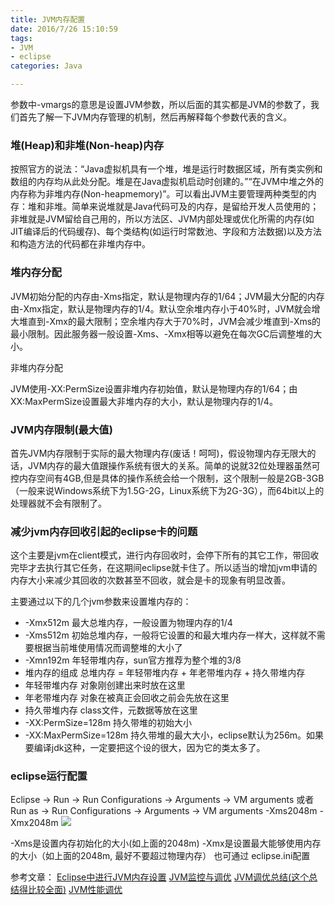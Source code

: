 ```yaml
---
title: JVM内存配置
date: 2016/7/26 15:10:59 
tags: 
- JVM 
- eclipse
categories: Java

---
```


参数中-vmargs的意思是设置JVM参数，所以后面的其实都是JVM的参数了，我们首先了解一下JVM内存管理的机制，然后再解释每个参数代表的含义。

### 堆(Heap)和非堆(Non-heap)内存

按照官方的说法：“Java虚拟机具有一个堆，堆是运行时数据区域，所有类实例和数组的内存均从此处分配。堆是在Java虚拟机启动时创建的。”“在JVM中堆之外的内存称为非堆内存(Non-heapmemory)”。可以看出JVM主要管理两种类型的内存：堆和非堆。简单来说堆就是Java代码可及的内存，是留给开发人员使用的；非堆就是JVM留给自己用的，所以方法区、JVM内部处理或优化所需的内存(如JIT编译后的代码缓存)、每个类结构(如运行时常数池、字段和方法数据)以及方法和构造方法的代码都在非堆内存中。

### 堆内存分配

JVM初始分配的内存由-Xms指定，默认是物理内存的1/64；JVM最大分配的内存由-Xmx指定，默认是物理内存的1/4。默认空余堆内存小于40%时，JVM就会增大堆直到-Xmx的最大限制；空余堆内存大于70%时，JVM会减少堆直到-Xms的最小限制。因此服务器一般设置-Xms、-Xmx相等以避免在每次GC后调整堆的大小。

非堆内存分配

JVM使用-XX:PermSize设置非堆内存初始值，默认是物理内存的1/64；由XX:MaxPermSize设置最大非堆内存的大小，默认是物理内存的1/4。

### JVM内存限制(最大值)

首先JVM内存限制于实际的最大物理内存(废话！呵呵)，假设物理内存无限大的话，JVM内存的最大值跟操作系统有很大的关系。简单的说就32位处理器虽然可控内存空间有4GB,但是具体的操作系统会给一个限制，这个限制一般是2GB-3GB（一般来说Windows系统下为1.5G-2G，Linux系统下为2G-3G），而64bit以上的处理器就不会有限制了。

### 减少jvm内存回收引起的eclipse卡的问题 

这个主要是jvm在client模式，进行内存回收时，会停下所有的其它工作，带回收完毕才去执行其它任务，在这期间eclipse就卡住了。所以适当的增加jvm申请的内存大小来减少其回收的次数甚至不回收，就会是卡的现象有明显改善。 

主要通过以下的几个jvm参数来设置堆内存的： 
- -Xmx512m	最大总堆内存，一般设置为物理内存的1/4
- -Xms512m	初始总堆内存，一般将它设置的和最大堆内存一样大，这样就不需要根据当前堆使用情况而调整堆的大小了
- -Xmn192m	年轻带堆内存，sun官方推荐为整个堆的3/8
- 堆内存的组成	总堆内存 = 年轻带堆内存 + 年老带堆内存 + 持久带堆内存
- 年轻带堆内存	对象刚创建出来时放在这里
- 年老带堆内存	对象在被真正会回收之前会先放在这里
- 持久带堆内存	class文件，元数据等放在这里
- -XX:PermSize=128m	持久带堆的初始大小
- -XX:MaxPermSize=128m	持久带堆的最大大小，eclipse默认为256m。如果要编译jdk这种，一定要把这个设的很大，因为它的类太多了。

### eclipse运行配置

Eclipse -> Run -> Run Configurations -> Arguments -> VM arguments
或者 Run as -> Run Configurations -> Arguments -> VM arguments
 -Xms2048m -Xmx2048m 
![](http://i.imgur.com/O2JUIKO.png)

-Xms是设置内存初始化的大小(如上面的2048m)
-Xmx是设置最大能够使用内存的大小（如上面的2048m, 最好不要超过物理内存）
也可通过 eclipse.ini配置

参考文章：
[Eclipse中进行JVM内存设置](http://blog.csdn.net/gf771115/article/details/20220915)
[JVM监控与调优](http://blog.csdn.net/buptdavid/article/details/43270997)
[JVM调优总结(这个总结得比较全面)](http://blog.csdn.net/wuzhilon88/article/details/49201891)
[JVM性能调优](http://uule.iteye.com/blog/2114697)